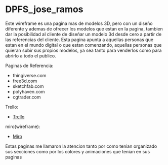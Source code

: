 # DPFS_jose_ramos

Este wireframe es una pagina mas de modelos 3D, pero con un diseño diferente y ademas de ofrecer los modelos que estan en la pagina, tambien dar la posibilidad al cliente de diseñar un modelo 3d desde cero a partir de las referencias del cliente. Esta pagina apunta a aquellas personas que estan en el mundo digital o que estan comenzando, aquellas personas que quieran subir sus propios modelos, ya sea tanto para venderlos como para abrirlo a todo el publico. 

Paginas de Referencia:
- thingiverse.com
- free3d.com
- sketchfab.com
- polyhaven.com
- cgtrader.com

Trello:
- [Trello](https://trello.com/invite/672139755af52a5358336c3b/ATTI65cdbe94a9190d10bb3032f36491374b1B8D5D93)

miro(wireframe):
- [Miro](https://miro.com/app/board/uXjVLHTq3R0=/?share_link_id=627361408771)

Estas paginas me llamaron la atencion tanto por como tenian organizado sus secciones como por los colores y animaciones que tenian en sus paginas 
